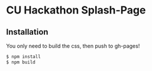 # CU Hackathon Splash-Page

## Installation

You only need to build the css, then push to gh-pages!

```bash
$ npm install
$ npm build

```
